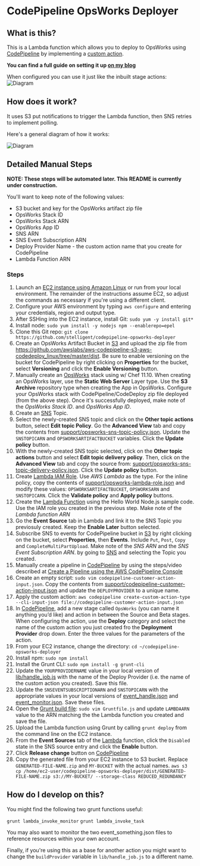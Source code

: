 # CodePipeline OpsWorks Deployer

## What is this?

This is a Lambda function which allows you to deploy to OpsWorks using [CodePipeline](http://aws.amazon.com/codepipeline/) by
implementing a [custom action](http://docs.aws.amazon.com/codepipeline/latest/userguide/how-to-create-custom-action.html).
 
**You can find a full guide on setting it up [on my blog](http://hipsterdevblog.com/blog/2015/07/28/deploying-from-codepipeline-to-opsworks-using-a-custom-action-and-lambda/)**

When configured you can use it just like the inbuilt stage actions: 
![Diagram](http://hipsterdevblog.com/images/posts/opsworks_codepipeline/actionopts.png)
 
## How does it work?

It uses S3 put notifications to trigger the Lambda function, then SNS retries to implement polling.

Here's a general diagram of how it works:

![Diagram](http://hipsterdevblog.com/images/posts/opsworks_codepipeline/codepipelineopsworks-diagram.png)

## Detailed Manual Steps

**NOTE: These steps will be automated later. This README is currently under construction.**

You'll want to keep note of the following values:
* S3 bucket and key for the OpsWorks artifact zip file
* OpsWorks Stack ID
* OpsWorks Stack ARN 
* OpsWorks App ID 
* SNS ARN 
* SNS Event Subscription ARN 
* Deploy Provider Name - the custom action name that you create for CodePipeline 
* Lambda Function ARN 

### Steps

1. Launch an [EC2 instance using Amazon Linux](http://docs.aws.amazon.com/AWSEC2/latest/UserGuide/launching-instance.html) or run from your local environment. The remainder of the instructions assume EC2, so adjust the commands as necessary if you're using a different client. 
1. Configure your AWS environment by typing `aws configure` and entering your credentials, region and output type.
1. After SSHing into the EC2 instance, install Git: `sudo yum -y install git*`
1. Install node: `sudo yum install -y nodejs npm --enablerepo=epel`
1. Clone this Git repo: `git clone https://github.com/stelligent/codepipeline-opsworks-deployer`
1. Create an OpsWorks Artifact Bucket in [S3](https://console.aws.amazon.com/s3/) and upload the zip file from https://github.com/awslabs/aws-codepipeline-s3-aws-codedeploy_linux/tree/master/dist. Be sure to enable versioning on the bucket for CodePipeline by right clicking on **Properties** for the bucket, select **Versioning** and click the **Enable Versioning** button.
1. Manually create an [OpsWorks](https://console.aws.amazon.com/opsworks/) stack using  w/ Chef 11.10. When creating an OpsWorks layer, use the **Static Web Server** Layer type. Use the **S3 Archive** repository type when creating the App in OpsWorks. Configure your OpsWorks stack with CodePipeline/CodeDeploy zip file deployed (from the above step). Once it's successfully deployed, make note of the *OpsWorks Stack ID*. and *OpsWorks App ID*.
1. Create an [SNS](https://console.aws.amazon.com/sns/) Topic. 
1. Select the newly-created SNS topic and click on the **Other topic actions** button, select **Edit topic Policy**. Go the **Advanced View** tab and copy the contents from [support/opsworks-sns-topic-policy.json](https://raw.githubusercontent.com/stelligent/codepipeline-opsworks-deployer/master/support/opsworks-sns-topic-policy.json). Update the `SNSTOPICARN` and `OPSWORKSARTIFACTBUCKET` variables. Click the **Update policy** button.
1. With the newly-created SNS topic selected, click on the **Other topic actions** button and select **Edit topic delivery policy**. Then, click on the **Advanced View** tab and copy the source from: [support/opsworks-sns-topic-delivery-policy.json](https://raw.githubusercontent.com/stelligent/codepipeline-opsworks-deployer/master/support/opsworks-sns-topic-delivery-policy.json). Click the **Update policy** button.
1. Create [Lambda IAM Role](https://console.aws.amazon.com/iam/home#roles). Use *AWS Lambda* as the type. For the inline policy, copy the contents of [support/opsworks-lambda-role.json](https://raw.githubusercontent.com/stelligent/codepipeline-opsworks-deployer/master/support/opsworks-lambda-role.json) and modify these values: `OPSWORKSARTIFACTBUCKET`, `OPSWORKSARN` and `SNSTOPICARN`. Click the **Validate policy** and **Apply policy** buttons.
1. Create the [Lambda Function](https://console.aws.amazon.com/lambda/) using the Hello World Node.js sample code. Use the IAM role you created in the previous step. Make note of the *Lambda function ARN*
1. Go the **Event Source** tab in Lambda and link it to the SNS Topic you previosuly created. Keep the **Enable Later** button selected.
1. Subscribe SNS to events for CodePipeline bucket in [S3](https://console.aws.amazon.com/s3/) by right clicking on the bucket, select **Properties**, then **Events**. Include `Put`, `Post`, `Copy` and `CompleteMultiPartUpload`. Make note of the *SNS ARN* and the *SNS Event Subscription ARN*. by going to [SNS](https://console.aws.amazon.com/sns/) and selecting the Topic you created.
1. Manually create a pipeline in [CodePipeline](https://console.aws.amazon.com/codepipeline/) by using the steps/video described at [Create a Pipeline using the AWS CodePipeline Console](http://www.stelligent.com/cloud/create-a-pipeline-using-the-aws-codepipeline-console/)
1. Create an empty script: `sudo vim codepipeline-customer-action-input.json`. Copy the contents from [support/codepipeline-customer-action-input.json](https://github.com/stelligent/codepipeline-opsworks-deployer/blob/master/support/codepipeline-customer-action-input.json) and update the `DEPLOYPROVIDER` to a unique name.
1. Apply the custom action: `aws codepipeline create-custom-action-type --cli-input-json file://codepipeline-customer-action-input.json`
1. In [CodePipeline](https://console.aws.amazon.com/codepipeline/), add a new stage called `OpsWorks` (you can name it anything you’d like) and action in between the Source and Beta stages. When configuring the action, use the **Deploy** category and select the name of the custom action you just created fro the **Deployment Provider** drop down. Enter the three values for the parameters of the action. 
1. From your EC2 instance, change the directory: `cd ~/codepipeline-opsworks-deployer`
1. Install npm: `sudo npm install`
1. Install the Grunt CLI: `sudo npm install -g grunt-cli`
1. Update the `YOURPROVIDERNAME` value in your local version of [lib/handle_job.js](https://raw.githubusercontent.com/stelligent/codepipeline-opsworks-deployer/master/lib/handle_job.js) with the name of the Deploy Provider (i.e. the name of the custom action you created). Save this file.
1. Update the `SNSEVENTSUBSCRIPTIONARN` and `SNSTOPICARN` with the appropriate values in your local versions of  [event_handle.json](https://raw.githubusercontent.com/stelligent/codepipeline-opsworks-deployer/master/event_handle.json) and [event_monitor.json](https://raw.githubusercontent.com/stelligent/codepipeline-opsworks-deployer/master/event_monitor.json). Save these files.  
1. Open the [Grunt build file](https://raw.githubusercontent.com/stelligent/codepipeline-opsworks-deployer/master/Gruntfile.js): `sudo vim Gruntfile.js` and update `LAMBDAARN` value to the ARN matching the the Lambda function you created and save the file.
1. Upload the Lambda function using Grunt by calling `grunt deploy` from the command line on the EC2 instance.
1. From the **Event Sources** tab of the [Lambda](https://console.aws.amazon.com/lambda/) function, click the `Disabled` state in the SNS source entry and click the **Enable** button.
1. Click **Release change** button on [CodePipeline](https://console.aws.amazon.com/codepipeline/)
1. Copy the generated file from your EC2 instance to S3 bucket. Replace `GENERATED-FILE-NAME.zip` and `MY-BUCKET` with the actual names.
`aws s3 cp /home/ec2-user/codepipeline-opsworks-deployer/dist/GENERATED-FILE-NAME.zip s3://MY-BUCKET/ --storage-class REDUCED_REDUNDANCY`

## How do I develop on this?

You might find the following two grunt functions useful:

`grunt lambda_invoke_monitor`
`grunt lambda_invoke_task`

You may also want to monitor the two event_something.json files to reference resources within your own account.

Finally, if you're using this as a base for another action you might want to change the `buildProvider` variable in
`lib/handle_job.js` to a different name.
